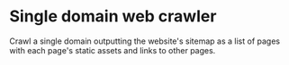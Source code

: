 Single domain web crawler
===========

Crawl a single domain outputting the website's sitemap as a list of pages
with each page's static assets and links to other pages.